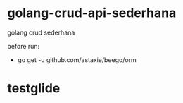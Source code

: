 # golang-crud-api-sederhana
golang crud sederhana

before run:
- go get -u github.com/astaxie/beego/orm
# testglide
